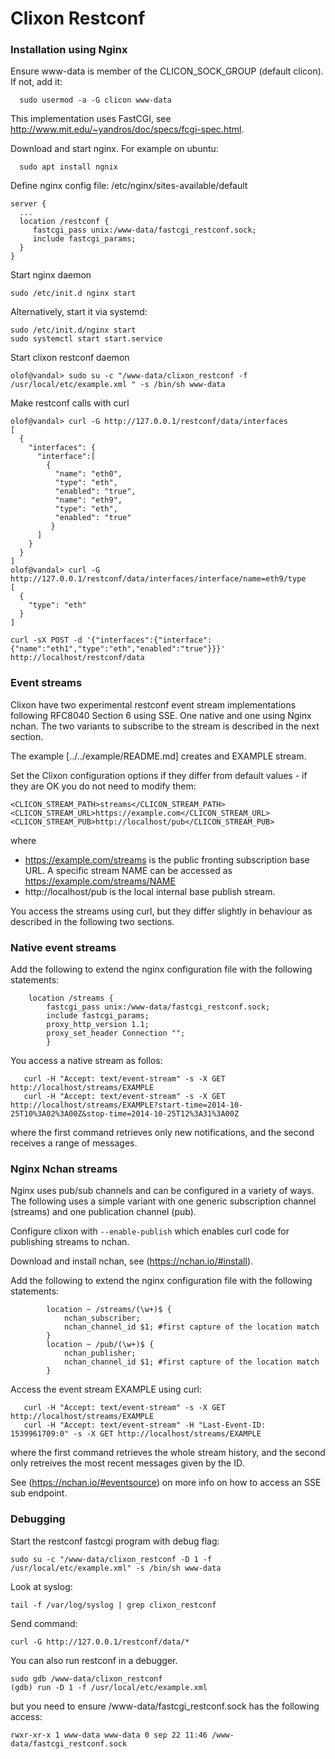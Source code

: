 # Clixon Restconf

### Installation using Nginx

Ensure www-data is member of the CLICON_SOCK_GROUP (default clicon). If not, add it:
```
  sudo usermod -a -G clicon www-data
```

This implementation uses FastCGI, see http://www.mit.edu/~yandros/doc/specs/fcgi-spec.html.

Download and start nginx. For example on ubuntu:
```
  sudo apt install ngnix
```

Define nginx config file: /etc/nginx/sites-available/default
```
server {
  ...
  location /restconf {
     fastcgi_pass unix:/www-data/fastcgi_restconf.sock;
     include fastcgi_params;
  }
}
```

Start nginx daemon
```
sudo /etc/init.d nginx start
```
Alternatively, start it via systemd:
```
sudo /etc/init.d/nginx start
sudo systemctl start start.service
```

Start clixon restconf daemon
```
olof@vandal> sudo su -c "/www-data/clixon_restconf -f /usr/local/etc/example.xml " -s /bin/sh www-data
```

Make restconf calls with curl
```
olof@vandal> curl -G http://127.0.0.1/restconf/data/interfaces
[
  {
    "interfaces": {
      "interface":[
        {
          "name": "eth0",
          "type": "eth",
          "enabled": "true",
          "name": "eth9",
          "type": "eth",
          "enabled": "true"
         }
      ]
    }
  }
]
olof@vandal> curl -G http://127.0.0.1/restconf/data/interfaces/interface/name=eth9/type
[
  {
    "type": "eth" 
  }
]

curl -sX POST -d '{"interfaces":{"interface":{"name":"eth1","type":"eth","enabled":"true"}}}' http://localhost/restconf/data
```

### Event streams

Clixon have two experimental restconf event stream implementations following
RFC8040 Section 6 using SSE.  One native and one using Nginx
nchan. The two variants to subscribe to the stream is described in the
next section.

The example [../../example/README.md] creates and EXAMPLE stream.

Set the Clixon configuration options if they differ from default values - if they are OK you do not need to modify them:
```
<CLICON_STREAM_PATH>streams</CLICON_STREAM_PATH>
<CLICON_STREAM_URL>https://example.com</CLICON_STREAM_URL>
<CLICON_STREAM_PUB>http://localhost/pub</CLICON_STREAM_PUB>
```
where
- https://example.com/streams is the public fronting subscription base URL. A specific stream NAME can be accessed as https://example.com/streams/NAME
- http://localhost/pub is the local internal base publish stream.

You access the streams using curl, but they differ slightly in behaviour as described in the following two sections.

### Native event streams 

Add the following to extend the nginx configuration file with the following statements:
```
	location /streams {
	    fastcgi_pass unix:/www-data/fastcgi_restconf.sock;
	    include fastcgi_params;
 	    proxy_http_version 1.1;
	    proxy_set_header Connection "";
        }
```

You access a native stream as follos:
```
   curl -H "Accept: text/event-stream" -s -X GET http://localhost/streams/EXAMPLE
   curl -H "Accept: text/event-stream" -s -X GET http://localhost/streams/EXAMPLE?start-time=2014-10-25T10%3A02%3A00Z&stop-time=2014-10-25T12%3A31%3A00Z
```
where the first command retrieves only new notifications, and the second receives a range of messages.

### Nginx Nchan streams

Nginx uses pub/sub channels and can be configured in a variety of
ways. The following uses a simple variant with one generic subscription
channel (streams) and one publication channel (pub). 

Configure clixon with `--enable-publish` which enables curl code for publishing streams to nchan.

Download and install nchan, see (https://nchan.io/#install).

Add the following to extend the nginx configuration file with the following statements:
```
        location ~ /streams/(\w+)$ {
            nchan_subscriber;
            nchan_channel_id $1; #first capture of the location match
        }
        location ~ /pub/(\w+)$ {
            nchan_publisher;
            nchan_channel_id $1; #first capture of the location match
        }        
```

Access the event stream EXAMPLE using curl:
```
   curl -H "Accept: text/event-stream" -s -X GET http://localhost/streams/EXAMPLE
   curl -H "Accept: text/event-stream" -H "Last-Event-ID: 1539961709:0" -s -X GET http://localhost/streams/EXAMPLE
```
where the first command retrieves the whole stream history, and the second only retreives the most recent messages given by the ID.

See (https://nchan.io/#eventsource) on more info on how to access an SSE sub endpoint.

### Debugging

Start the restconf fastcgi program with debug flag:
```
sudo su -c "/www-data/clixon_restconf -D 1 -f /usr/local/etc/example.xml" -s /bin/sh www-data
```
Look at syslog:
```
tail -f /var/log/syslog | grep clixon_restconf
```

Send command:
```
curl -G http://127.0.0.1/restconf/data/*
```

You can also run restconf in a debugger.
```
sudo gdb /www-data/clixon_restconf
(gdb) run -D 1 -f /usr/local/etc/example.xml
```
but you need to ensure /www-data/fastcgi_restconf.sock has the following access:
```
rwxr-xr-x 1 www-data www-data 0 sep 22 11:46 /www-data/fastcgi_restconf.sock
```